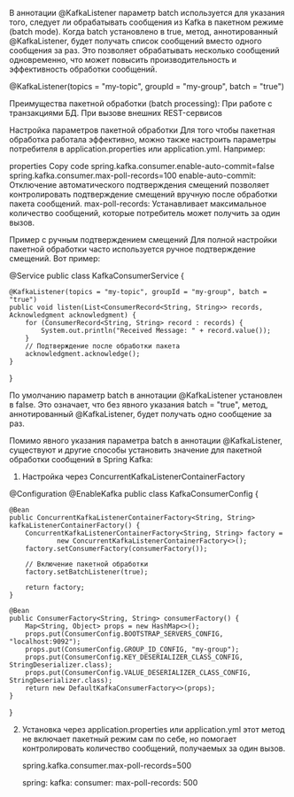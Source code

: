 В аннотации @KafkaListener параметр batch используется для указания того, следует ли обрабатывать сообщения из Kafka в пакетном режиме (batch mode). Когда batch установлено в true, метод, аннотированный @KafkaListener, будет получать список сообщений вместо одного сообщения за раз. Это позволяет обрабатывать несколько сообщений одновременно, что может повысить производительность и эффективность обработки сообщений.

@KafkaListener(topics = "my-topic", groupId = "my-group", batch = "true")

Преимущества пакетной обработки (batch processing):
 При работе с транзакциями БД. При вызове внешних REST-сервисов

Настройка параметров пакетной обработки
Для того чтобы пакетная обработка работала эффективно, можно также настроить параметры потребителя в application.properties или application.yml. Например:

properties
Copy code
spring.kafka.consumer.enable-auto-commit=false
spring.kafka.consumer.max-poll-records=100
enable-auto-commit: Отключение автоматического подтверждения смещений позволяет контролировать подтверждение смещений вручную после обработки пакета сообщений.
max-poll-records: Устанавливает максимальное количество сообщений, которые потребитель может получить за один вызов.

Пример с ручным подтверждением смещений
Для полной настройки пакетной обработки часто используется ручное подтверждение смещений. Вот пример:

@Service
public class KafkaConsumerService {

    @KafkaListener(topics = "my-topic", groupId = "my-group", batch = "true")
    public void listen(List<ConsumerRecord<String, String>> records, Acknowledgment acknowledgment) {
        for (ConsumerRecord<String, String> record : records) {
            System.out.println("Received Message: " + record.value());
        }
        // Подтверждение после обработки пакета
        acknowledgment.acknowledge();
    }
}

По умолчанию параметр batch в аннотации @KafkaListener установлен в false. Это означает, что без явного указания batch = "true", метод, аннотированный @KafkaListener, будет получать одно сообщение за раз.

Помимо явного указания параметра batch в аннотации @KafkaListener, существуют и другие способы установить значение для пакетной обработки сообщений в Spring Kafka:

1. Настройка через ConcurrentKafkaListenerContainerFactory

@Configuration
@EnableKafka
public class KafkaConsumerConfig {

    @Bean
    public ConcurrentKafkaListenerContainerFactory<String, String> kafkaListenerContainerFactory() {
        ConcurrentKafkaListenerContainerFactory<String, String> factory =
                new ConcurrentKafkaListenerContainerFactory<>();
        factory.setConsumerFactory(consumerFactory());

        // Включение пакетной обработки
        factory.setBatchListener(true);

        return factory;
    }

    @Bean
    public ConsumerFactory<String, String> consumerFactory() {
        Map<String, Object> props = new HashMap<>();
        props.put(ConsumerConfig.BOOTSTRAP_SERVERS_CONFIG, "localhost:9092");
        props.put(ConsumerConfig.GROUP_ID_CONFIG, "my-group");
        props.put(ConsumerConfig.KEY_DESERIALIZER_CLASS_CONFIG, StringDeserializer.class);
        props.put(ConsumerConfig.VALUE_DESERIALIZER_CLASS_CONFIG, StringDeserializer.class);
        return new DefaultKafkaConsumerFactory<>(props);
    }
}

2. Установка через application.properties или application.yml
этот метод не включает пакетный режим сам по себе, но помогает контролировать количество сообщений, получаемых за один вызов.

   spring.kafka.consumer.max-poll-records=500

    spring:
        kafka:
            consumer:
                max-poll-records: 500


